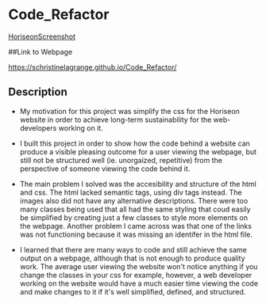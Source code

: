 # Code_Refactor

[HoriseonScreenshot](./assets/images/HoriseonScreenshot.png)

##Link to Webpage

https://schristinelagrange.github.io/Code_Refactor/


## Description

- My  motivation for this project was simplify the css for the Horiseon website in order to achieve long-term sustainability for the web-developers working on it.


- I built this project in order to show how the code behind a website can produce a visible pleasing outcome for a user viewing the webpage, but still not be structured well (ie. unorgaized, repetitive) from the perspective of someone viewing the code behind it.


- The main problem I solved was the accesibility and structure of the html and css. The html lacked semantic tags, using div tags instead. The images also did not have any alternative descriptions. There were too many classes being used that all had the same styling that coud easily be simplified by creating just a few classes to style more elements on the webpage. Another problem I came across was that one of the links was not functioning because it was missing an identifer in the html file. 


- I learned that there are many ways to code and still achieve the same output on a webpage, although that is not enough to produce quality work. The average user viewing the website won't notice anything if you change the classes in your css for example, however, a web developer working on the website would have a much easier time viewing the code and make changes to it if it's well simplified, defined, and structured.


